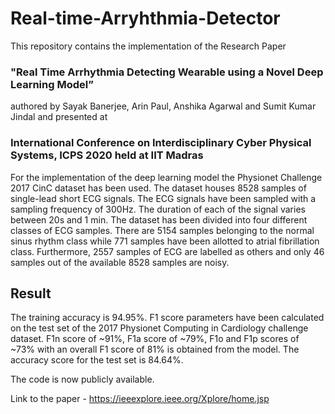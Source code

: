 # Real-time-Arryhthmia-Detector

This repository contains the implementation of the Research Paper 
### "Real Time Arrhythmia Detecting Wearable using a Novel Deep Learning Model”
authored by Sayak Banerjee, Arin Paul, Anshika Agarwal and Sumit Kumar Jindal
and presented at 
### International Conference on Interdisciplinary Cyber Physical Systems, ICPS 2020 held at IIT Madras



For the implementation of the deep learning model the Physionet Challenge 2017 CinC dataset has been used. The dataset houses 8528 samples of single-lead short ECG signals. The ECG signals have been sampled with a sampling frequency of 300Hz. The duration of each of the signal varies between 20s and 1 min. The dataset has been divided into four different classes of ECG samples. There are 5154 samples belonging to the normal sinus rhythm class while 771 samples have been allotted to atrial fibrillation class. Furthermore, 2557 samples of ECG are labelled as others and only 46 samples out of the available 8528 samples are noisy.


## Result

The training accuracy is 94.95%. F1 score parameters have been calculated on the test set of the 2017 Physionet Computing in Cardiology challenge dataset. F1n score of ~91%, F1a score of ~79%, F1o and F1p scores of ~73% with an overall F1 score of 81% is obtained from the model. The accuracy score for the test set is 84.64%.


The code is now publicly available.


Link to the paper - https://ieeexplore.ieee.org/Xplore/home.jsp
